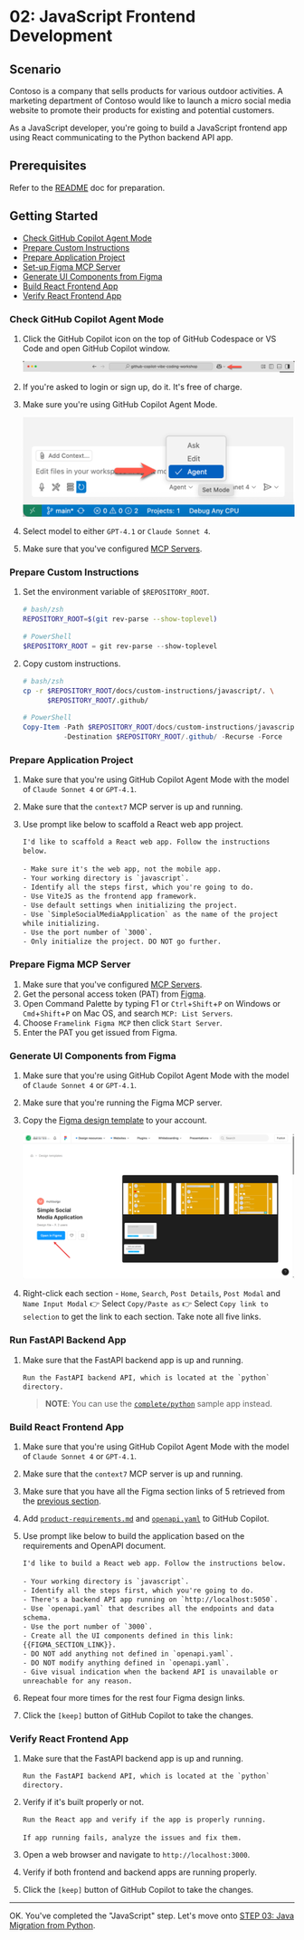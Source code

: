 # 02: JavaScript Frontend Development

## Scenario

Contoso is a company that sells products for various outdoor activities. A marketing department of Contoso would like to launch a micro social media website to promote their products for existing and potential customers.

As a JavaScript developer, you're going to build a JavaScript frontend app using React communicating to the Python backend API app.

## Prerequisites

Refer to the [README](../README.md) doc for preparation.

## Getting Started

- [Check GitHub Copilot Agent Mode](#check-github-copilot-agent-mode)
- [Prepare Custom Instructions](#prepare-custom-instructions)
- [Prepare Application Project](#prepare-application-project)
- [Set-up Figma MCP Server](#set-up-figma-mcp-server)
- [Generate UI Components from Figma](#generate-ui-components-from-figma)
- [Build React Frontend App](#build-react-frontend-app)
- [Verify React Frontend App](#verify-react-frontend-app)

### Check GitHub Copilot Agent Mode

1. Click the GitHub Copilot icon on the top of GitHub Codespace or VS Code and open GitHub Copilot window.

   ![Open GitHub Copilot Chat](./images/setup-02.png)

1. If you're asked to login or sign up, do it. It's free of charge.
1. Make sure you're using GitHub Copilot Agent Mode.

   ![GitHub Copilot Agent Mode](./images/setup-03.png)

1. Select model to either `GPT-4.1` or `Claude Sonnet 4`.
1. Make sure that you've configured [MCP Servers](./00-setup.md#set-up-mcp-servers).

### Prepare Custom Instructions

1. Set the environment variable of `$REPOSITORY_ROOT`.

   ```bash
   # bash/zsh
   REPOSITORY_ROOT=$(git rev-parse --show-toplevel)
   ```

   ```powershell
   # PowerShell
   $REPOSITORY_ROOT = git rev-parse --show-toplevel
   ```

1. Copy custom instructions.

    ```bash
    # bash/zsh
    cp -r $REPOSITORY_ROOT/docs/custom-instructions/javascript/. \
          $REPOSITORY_ROOT/.github/
    ```

    ```powershell
    # PowerShell
    Copy-Item -Path $REPOSITORY_ROOT/docs/custom-instructions/javascript/* `
              -Destination $REPOSITORY_ROOT/.github/ -Recurse -Force
    ```

### Prepare Application Project

1. Make sure that you're using GitHub Copilot Agent Mode with the model of `Claude Sonnet 4` or `GPT-4.1`.
1. Make sure that the `context7` MCP server is up and running.
1. Use prompt like below to scaffold a React web app project.

    ```text
    I'd like to scaffold a React web app. Follow the instructions below.
    
    - Make sure it's the web app, not the mobile app.
    - Your working directory is `javascript`.
    - Identify all the steps first, which you're going to do.
    - Use ViteJS as the frontend app framework.
    - Use default settings when initializing the project.
    - Use `SimpleSocialMediaApplication` as the name of the project while initializing.
    - Use the port number of `3000`.
    - Only initialize the project. DO NOT go further.
    ```

### Prepare Figma MCP Server

1. Make sure that you've configured [MCP Servers](./00-setup.md#set-up-mcp-servers).
1. Get the personal access token (PAT) from [Figma](https://www.figma.com/).
1. Open Command Palette by typing F1 or `Ctrl`+`Shift`+`P` on Windows or `Cmd`+`Shift`+`P` on Mac OS, and search `MCP: List Servers`.
1. Choose `Framelink Figma MCP` then click `Start Server`.
1. Enter the PAT you get issued from Figma.

### Generate UI Components from Figma

1. Make sure that you're using GitHub Copilot Agent Mode with the model of `Claude Sonnet 4` or `GPT-4.1`.
1. Make sure that you're running the Figma MCP server.
1. Copy the [Figma design template](https://www.figma.com/community/file/1495954632647006209) to your account.

   ![Figma design template page](./images/javascript-01.png)

1. Right-click each section - `Home`, `Search`, `Post Details`, `Post Modal` and `Name Input Modal` 👉 Select `Copy/Paste as` 👉 Select `Copy link to selection` to get the link to each section. Take note all five links.

### Run FastAPI Backend App

1. Make sure that the FastAPI backend app is up and running.

    ```text
    Run the FastAPI backend API, which is located at the `python` directory.
    ```

   > **NOTE**: You can use the [`complete/python`](../complete/python/) sample app instead.

### Build React Frontend App

1. Make sure that you're using GitHub Copilot Agent Mode with the model of `Claude Sonnet 4` or `GPT-4.1`.
1. Make sure that the `context7` MCP server is up and running.
1. Make sure that you have all the Figma section links of 5 retrieved from the [previous section](#generate-ui-components-from-figma).
1. Add [`product-requirements.md`](../product-requirements.md) and [`openapi.yaml`](../openapi.yaml) to GitHub Copilot.
1. Use prompt like below to build the application based on the requirements and OpenAPI document.

    ```text
    I'd like to build a React web app. Follow the instructions below.
    
    - Your working directory is `javascript`.
    - Identify all the steps first, which you're going to do.
    - There's a backend API app running on `http://localhost:5050`.
    - Use `openapi.yaml` that describes all the endpoints and data schema.
    - Use the port number of `3000`.
    - Create all the UI components defined in this link: {{FIGMA_SECTION_LINK}}.
    - DO NOT add anything not defined in `openapi.yaml`.
    - DO NOT modify anything defined in `openapi.yaml`.
    - Give visual indication when the backend API is unavailable or unreachable for any reason.
    ```

1. Repeat four more times for the rest four Figma design links.
1. Click the `[keep]` button of GitHub Copilot to take the changes.

### Verify React Frontend App

1. Make sure that the FastAPI backend app is up and running.

    ```text
    Run the FastAPI backend API, which is located at the `python` directory.
    ```

1. Verify if it's built properly or not.

    ```text
    Run the React app and verify if the app is properly running.

    If app running fails, analyze the issues and fix them.
    ```

1. Open a web browser and navigate to `http://localhost:3000`.
1. Verify if both frontend and backend apps are running properly.
1. Click the `[keep]` button of GitHub Copilot to take the changes.

---

OK. You've completed the "JavaScript" step. Let's move onto [STEP 03: Java Migration from Python](./03-java.md).
